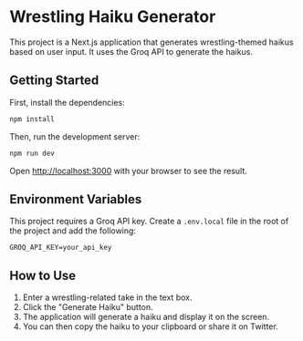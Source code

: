 # Wrestling Haiku Generator

This project is a Next.js application that generates wrestling-themed haikus based on user input. It uses the Groq API to generate the haikus.

## Getting Started

First, install the dependencies:

```bash
npm install
```

Then, run the development server:

```bash
npm run dev
```

Open [http://localhost:3000](http://localhost:3000) with your browser to see the result.

## Environment Variables

This project requires a Groq API key. Create a `.env.local` file in the root of the project and add the following:

```
GROQ_API_KEY=your_api_key
```

## How to Use

1.  Enter a wrestling-related take in the text box.
2.  Click the "Generate Haiku" button.
3.  The application will generate a haiku and display it on the screen.
4.  You can then copy the haiku to your clipboard or share it on Twitter.